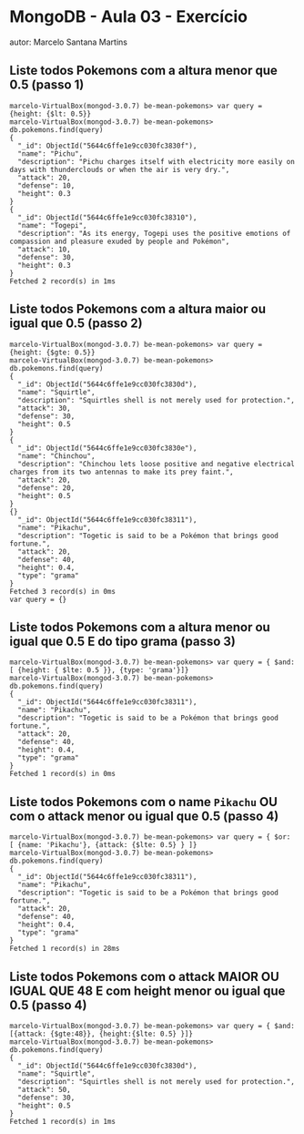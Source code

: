 ﻿# MongoDB - Aula 03 - Exercício
autor: Marcelo Santana Martins

## Liste todos Pokemons com a altura menor que 0.5 (passo 1)
```
marcelo-VirtualBox(mongod-3.0.7) be-mean-pokemons> var query = {height: {$lt: 0.5}}
marcelo-VirtualBox(mongod-3.0.7) be-mean-pokemons> db.pokemons.find(query)
{
  "_id": ObjectId("5644c6ffe1e9cc030fc3830f"),
  "name": "Pichu",
  "description": "Pichu charges itself with electricity more easily on days with thunderclouds or when the air is very dry.",
  "attack": 20,
  "defense": 10,
  "height": 0.3
}
{
  "_id": ObjectId("5644c6ffe1e9cc030fc38310"),
  "name": "Togepi",
  "description": "As its energy, Togepi uses the positive emotions of compassion and pleasure exuded by people and Pokémon",
  "attack": 10,
  "defense": 30,
  "height": 0.3
}
Fetched 2 record(s) in 1ms
```

## Liste todos Pokemons com a altura maior ou igual que 0.5 (passo 2)
```
marcelo-VirtualBox(mongod-3.0.7) be-mean-pokemons> var query = {height: {$gte: 0.5}}
marcelo-VirtualBox(mongod-3.0.7) be-mean-pokemons> db.pokemons.find(query)
{
  "_id": ObjectId("5644c6ffe1e9cc030fc3830d"),
  "name": "Squirtle",
  "description": "Squirtles shell is not merely used for protection.",
  "attack": 30,
  "defense": 30,
  "height": 0.5
}
{
  "_id": ObjectId("5644c6ffe1e9cc030fc3830e"),
  "name": "Chinchou",
  "description": "Chinchou lets loose positive and negative electrical charges from its two antennas to make its prey faint.",
  "attack": 20,
  "defense": 20,
  "height": 0.5
}
{}
  "_id": ObjectId("5644c6ffe1e9cc030fc38311"),
  "name": "Pikachu",
  "description": "Togetic is said to be a Pokémon that brings good fortune.",
  "attack": 20,
  "defense": 40,
  "height": 0.4,
  "type": "grama"
}
Fetched 3 record(s) in 0ms
var query = {}
```

## Liste todos Pokemons com a altura menor ou igual que 0.5 E do tipo grama (passo 3)
```
marcelo-VirtualBox(mongod-3.0.7) be-mean-pokemons> var query = { $and: [ {height: { $lte: 0.5 }}, {type: 'grama'}]}
marcelo-VirtualBox(mongod-3.0.7) be-mean-pokemons> db.pokemons.find(query)
{
  "_id": ObjectId("5644c6ffe1e9cc030fc38311"),
  "name": "Pikachu",
  "description": "Togetic is said to be a Pokémon that brings good fortune.",
  "attack": 20,
  "defense": 40,
  "height": 0.4,
  "type": "grama"
}
Fetched 1 record(s) in 0ms
```

## Liste todos Pokemons com o name `Pikachu` OU com o attack menor ou igual que 0.5 (passo 4)
```
marcelo-VirtualBox(mongod-3.0.7) be-mean-pokemons> var query = { $or: [ {name: 'Pikachu'}, {attack: {$lte: 0.5} } ]}
marcelo-VirtualBox(mongod-3.0.7) be-mean-pokemons> db.pokemons.find(query)
{
  "_id": ObjectId("5644c6ffe1e9cc030fc38311"),
  "name": "Pikachu",
  "description": "Togetic is said to be a Pokémon that brings good fortune.",
  "attack": 20,
  "defense": 40,
  "height": 0.4,
  "type": "grama"
}
Fetched 1 record(s) in 28ms
```

## Liste todos Pokemons com o attack MAIOR OU IGUAL QUE 48 E com height menor ou igual que 0.5 (passo 4)
```
marcelo-VirtualBox(mongod-3.0.7) be-mean-pokemons> var query = { $and: [{attack: {$gte:48}}, {height:{$lte: 0.5} }]}
marcelo-VirtualBox(mongod-3.0.7) be-mean-pokemons> db.pokemons.find(query)
{
  "_id": ObjectId("5644c6ffe1e9cc030fc3830d"),
  "name": "Squirtle",
  "description": "Squirtles shell is not merely used for protection.",
  "attack": 50,
  "defense": 30,
  "height": 0.5
}
Fetched 1 record(s) in 1ms
```